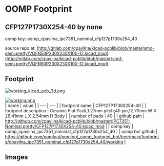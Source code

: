 # OOMP Footprint  
## CFP127P1730X254-40  by none  
  
oomp key: oomp_cpavlina_ipc7351_nominal_cfp127p1730x254_40  
  
source repo at: [http://gitlab.com/cpavlina/kicad-pcblib/blob/master/smd-semi.pretty/VQFN50P230X230X100-12.kicad_mod](http://gitlab.com/cpavlina/kicad-pcblib/blob/master/smd-semi.pretty/VQFN50P230X230X100-12.kicad_mod)  
## Footprint  
  
[![working_kicad_pcb_3d.png](working_kicad_pcb_3d_600.png)](working_kicad_pcb_3d.png)  
  
[![working.png](working_600.png)](working.png)  
| name | value | 
| --- | --- | 
| footprint name | CFP127P1730X254-40 | 
| footprint description | Ceramic Flat Pack,1.27mm pitch;40 pin,12.70mm W X 26.41mm L X 2.54mm H Body | 
| number of pads | 40 | 
| github path | http://github.com/cpavlina/kicad-pcblib/blob/master/IPC7351-Nominal.pretty/CFP127P1730X254-40.kicad_mod | 
| oomp key | oomp_cpavlina_ipc7351_nominal_cfp127p1730x254_40 | 
| oomp bot github | https://github.com/oomlout/oomlout_oomp_footprint_bot/tree/main/footprints/cpavlina_ipc7351_nominal_cfp127p1730x254_40/working | 
## Images  
